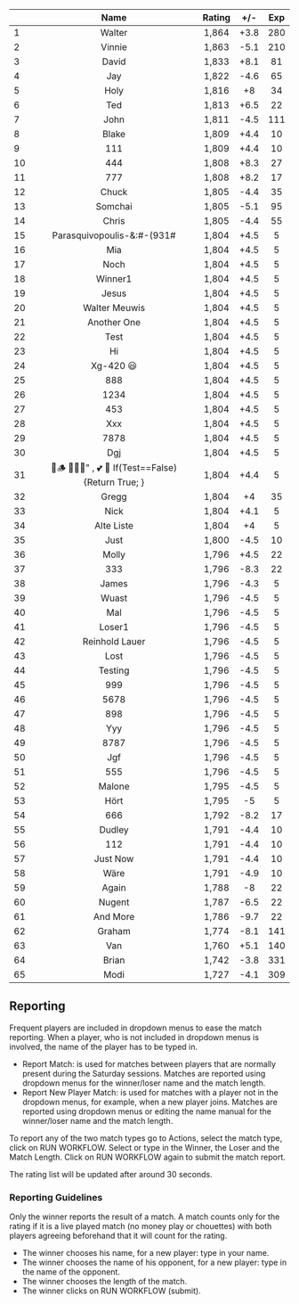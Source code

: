 | |Name|Rating|+/-|Exp|
|-|:--:|:----:|:-:|:-:|
|1|Walter|1,864|+3.8|280|
|2|Vinnie|1,863|-5.1|210|
|3|David|1,833|+8.1|81|
|4|Jay|1,822|-4.6|65|
|5|Holy|1,816|+8|34|
|6|Ted|1,813|+6.5|22|
|7|John|1,811|-4.5|111|
|8|Blake|1,809|+4.4|10|
|9|111|1,809|+4.4|10|
|10|444|1,808|+8.3|27|
|11|777|1,808|+8.2|17|
|12|Chuck|1,805|-4.4|35|
|13|Somchai|1,805|-5.1|95|
|14|Chris|1,805|-4.4|55|
|15|Parasquivopoulis-&:#-(931#|1,804|+4.5|5|
|16|Mia|1,804|+4.5|5|
|17|Noch|1,804|+4.5|5|
|18|Winner1|1,804|+4.5|5|
|19|Jesus|1,804|+4.5|5|
|20|Walter Meuwis|1,804|+4.5|5|
|21|Another One|1,804|+4.5|5|
|22|Test|1,804|+4.5|5|
|23|Hi|1,804|+4.5|5|
|24|Xg-420 😃|1,804|+4.5|5|
|25|888|1,804|+4.5|5|
|26|1234|1,804|+4.5|5|
|27|453|1,804|+4.5|5|
|28|Xxx|1,804|+4.5|5|
|29|7878|1,804|+4.5|5|
|30|Dgj|1,804|+4.5|5|
|31|🍺🪵 🙉🙈🙊" , 💕 🦓 If(Test==False) {Return True; }|1,804|+4.4|5|
|32|Gregg|1,804|+4|35|
|33|Nick|1,804|+4.1|5|
|34|Alte Liste|1,804|+4|5|
|35|Just|1,800|-4.5|10|
|36|Molly|1,796|+4.5|22|
|37|333|1,796|-8.3|22|
|38|James|1,796|-4.3|5|
|39|Wuast|1,796|-4.5|5|
|40|Mal|1,796|-4.5|5|
|41|Loser1|1,796|-4.5|5|
|42|Reinhold Lauer|1,796|-4.5|5|
|43|Lost|1,796|-4.5|5|
|44|Testing|1,796|-4.5|5|
|45|999|1,796|-4.5|5|
|46|5678|1,796|-4.5|5|
|47|898|1,796|-4.5|5|
|48|Yyy|1,796|-4.5|5|
|49|8787|1,796|-4.5|5|
|50|Jgf|1,796|-4.5|5|
|51|555|1,796|-4.5|5|
|52|Malone|1,795|-4.5|5|
|53|Hört|1,795|-5|5|
|54|666|1,792|-8.2|17|
|55|Dudley|1,791|-4.4|10|
|56|112|1,791|-4.4|10|
|57|Just Now|1,791|-4.4|10|
|58|Wäre|1,791|-4.9|10|
|59|Again|1,788|-8|22|
|60|Nugent|1,787|-6.5|22|
|61|And More|1,786|-9.7|22|
|62|Graham|1,774|-8.1|141|
|63|Van|1,760|+5.1|140|
|64|Brian|1,742|-3.8|331|
|65|Modi|1,727|-4.1|309|

 

## Reporting

Frequent players are included in dropdown menus to ease the match reporting.
When a player, who is not included in dropdown menus is involved, the name of the player has to be typed in.

- Report Match:  is used for matches between players that are normally present during the Saturday sessions.
Matches are reported using dropdown menus for the winner/loser name and the match length.
- Report New Player Match:  is used for matches with a player not in the dropdown menus, for example, when a new player joins.
Matches are reported using dropdown menus or editing the name manual for the winner/loser name and the match length.

To report any of the two match types go to Actions, select the match type, click on RUN WORKFLOW.
Select or type in the Winner, the Loser and the Match Length.
Click on RUN WORKFLOW again to submit the match report.

The rating list will be updated after around 30 seconds.

### Reporting Guidelines

Only the winner reports the result of a match.
A match counts only for the rating if it is a live played match (no money play or chouettes)
with both players agreeing beforehand that it will count for the rating.

- The winner chooses his name, for a new player: type in your name.
- The winner chooses the name of his opponent, for a new player: type in the name of the opponent.
- The winner chooses the length of the match.
- The winner clicks on RUN WORKFLOW (submit).

